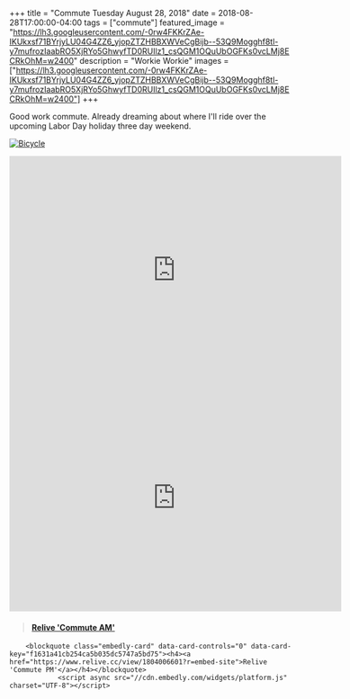 +++
title =  "Commute Tuesday August 28, 2018"
date = 2018-08-28T17:00:00-04:00
tags = ["commute"]
featured_image = "https://lh3.googleusercontent.com/-0rw4FKKrZAe-IKUkxsf71BYrjyLU04G4ZZ6_yjopZTZHBBXWVeCgBijb--53Q9Mogghf8tl-y7mufrozIaabRO5XjRYo5GhwyfTD0RUIlz1_csQGM1OQuUbOGFKs0vcLMj8ECRkOhM=w2400"
description = "Workie Workie"
images = ["https://lh3.googleusercontent.com/-0rw4FKKrZAe-IKUkxsf71BYrjyLU04G4ZZ6_yjopZTZHBBXWVeCgBijb--53Q9Mogghf8tl-y7mufrozIaabRO5XjRYo5GhwyfTD0RUIlz1_csQGM1OQuUbOGFKs0vcLMj8ECRkOhM=w2400"]
+++

Good work commute. Already dreaming about where I'll ride over the upcoming Labor Day holiday three day weekend.

[![Bicycle](https://lh3.googleusercontent.com/4zgACSz7XwLEIEu-CY2XPeDnFtlsALhiJpxCwbmim-BrNaVSm1n4WqJCkvnESXccQ9QYqde7pMezz9x8ytpwvmrMvZCZyZ3A7TAT2q9IKx-Z9qbcYrDa2MtDajIni5Rqr-sSnzfoCxI=w2400)](https://lh3.googleusercontent.com/4zgACSz7XwLEIEu-CY2XPeDnFtlsALhiJpxCwbmim-BrNaVSm1n4WqJCkvnESXccQ9QYqde7pMezz9x8ytpwvmrMvZCZyZ3A7TAT2q9IKx-Z9qbcYrDa2MtDajIni5Rqr-sSnzfoCxI=w2400)

<iframe height='405' width='590' frameborder='0' allowtransparency='true' scrolling='no' src='https://www.strava.com/activities/1802546961/embed/009c719b028f7d3f5db4bd8cc3294ae8a53fef82'></iframe>

<iframe height='405' width='590' frameborder='0' allowtransparency='true' scrolling='no' src='https://www.strava.com/activities/1804006601/embed/27df395767d14536d8a4895d0008dd97dd60cde1'></iframe>


<blockquote class="embedly-card" data-card-controls="0" data-card-key="f1631a41cb254ca5b035dc5747a5bd75"><h4><a href="https://www.relive.cc/view/1802546961?r=embed-site">Relive 'Commute AM'</a></h4></blockquote>
        <script async src="//cdn.embedly.com/widgets/platform.js" charset="UTF-8"></script>


        <blockquote class="embedly-card" data-card-controls="0" data-card-key="f1631a41cb254ca5b035dc5747a5bd75"><h4><a href="https://www.relive.cc/view/1804006601?r=embed-site">Relive 'Commute PM'</a></h4></blockquote>
                <script async src="//cdn.embedly.com/widgets/platform.js" charset="UTF-8"></script>
